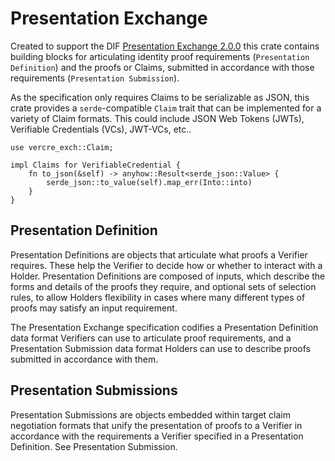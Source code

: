 # Presentation Exchange

Created to support the DIF [Presentation Exchange 2.0.0] this crate contains building
blocks for articulating identity proof requirements (`Presentation Definition`) and 
the proofs or Claims, submitted in accordance with those requirements 
(`Presentation Submission`).

As the specification only requires Claims to be serializable as JSON, this crate
provides a `serde`-compatible `Claim` trait that can be implemented for a variety of
Claim formats. This could include JSON Web Tokens (JWTs), Verifiable Credentials (VCs),
JWT-VCs, etc..

```rust,ignore
use vercre_exch::Claim;

impl Claims for VerifiableCredential {
    fn to_json(&self) -> anyhow::Result<serde_json::Value> {
        serde_json::to_value(self).map_err(Into::into)
    }
}
```

## Presentation Definition

Presentation Definitions are objects that articulate what proofs a Verifier requires. 
These help the Verifier to decide how or whether to interact with a Holder. Presentation
Definitions are composed of inputs, which describe the forms and details of the proofs 
they require, and optional sets of selection rules, to allow Holders flexibility in 
cases where many different types of proofs may satisfy an input requirement. 

The Presentation Exchange specification codifies a Presentation Definition data format 
Verifiers can use to articulate proof requirements, and a Presentation Submission data 
format Holders can use to describe proofs submitted in accordance with them.

## Presentation Submissions 

Presentation Submissions are objects embedded within target claim negotiation formats
that unify the presentation of proofs to a Verifier in accordance with the requirements
a Verifier specified in a Presentation Definition. See Presentation Submission.

[Presentation Exchange 2.0.0]: https://identity.foundation/presentation-exchange/spec/v2.0.0
